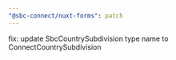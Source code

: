 ```yaml
---
"@sbc-connect/nuxt-forms": patch
---
```


fix: update SbcCountrySubdivision type name to ConnectCountrySubdivision
